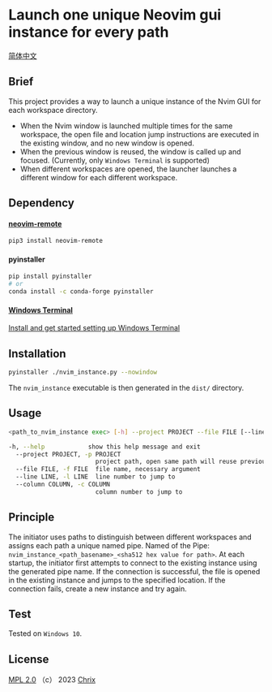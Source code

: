 # Launch one unique Neovim gui instance for every path

[简体中文](./readme_zh_cn.md)

## Brief

This project provides a way to launch a unique instance of the Nvim GUI for each workspace directory.

* When the Nvim window is launched multiple times for the same workspace, the open file and location jump instructions are executed in the existing window, and no new window is opened. 
* When the previous window is reused, the window is called up and focused. (Currently, only `Windows Terminal` is supported)
* When different workspaces are opened, the launcher launches a different window for each different workspace.

## Dependency

#### [neovim-remote](https://github.com/mhinz/neovim-remote.git)

```bash
pip3 install neovim-remote
```

#### pyinstaller

```bash
pip install pyinstaller
# or
conda install -c conda-forge pyinstaller
```

#### [Windows Terminal](https://github.com/microsoft/terminal)

[Install and get started setting up Windows Terminal](https://learn.microsoft.com/zh-cn/windows/terminal/install)

## Installation

```bash
pyinstaller ./nvim_instance.py --nowindow
```

The `nvim_instance` executable is then generated in the `dist/` directory.

## Usage
```bash
<path_to_nvim_instance exec> [-h] --project PROJECT --file FILE [--line LINE] [--column COLUMN]

-h, --help            show this help message and exit
  --project PROJECT, -p PROJECT
                        project path, open same path will reuse previous window, necessary argument
  --file FILE, -f FILE  file name, necessary argument
  --line LINE, -l LINE  line number to jump to
  --column COLUMN, -c COLUMN
                        column number to jump to
```

## Principle

The initiator uses paths to distinguish between different workspaces and assigns each path a unique named pipe. Named of the Pipe: `nvim_instance_<path_basename>_<sha512 hex value for path>`.
At each startup, the initiator first attempts to connect to the existing instance using the generated pipe name. If the connection is successful, the file is opened in the existing instance and jumps to the specified location. If the connection fails, create a new instance and try again.

## Test

Tested on `Windows 10`.

## License

[MPL 2.0](https://mozilla.org/MPL/2.0/) （c） 2023 [Chrix](https://github.com/xchrix)